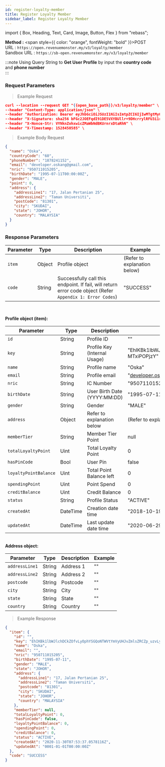 ```yaml
---
id: register-loyalty-member
title: Register Loyalty Member
sidebar_label: Register Loyalty Member
---
```


import { Box, Heading, Text, Card, Image, Button, Flex } from "rebass";

**Method :** <span style={{ color: "orange", fontWeight: "bold" }}>POST</span><br/>
URL : `https://open.revenuemonster.my/v3/loyalty/member`<br/>
Sandbox URL : `https://sb-open.revenuemonster.my/v3/loyalty/member`

:::note
Using Query String to **Get User Profile** by input the **country code** and **phone number**  
:::

### Request Parameters

> Example Request

```json
curl --location --request GET "{{open_base_path}}/v3/loyalty/member" \
--header "Content-Type: application/json" \
--header "Authorization: Bearer eyJhbGciOiJSUzI1NiIsImtpZCI6IjIwMTgtMy0xOCIsInR5cCI6IkpXVCJ9.eyJhdWQiOlsiYXBpX2NsaWVudEBFaGNLQzA5QmRYUm9RMnhwWlc1MEVQZUEyYXJ4dk1PSUZnIl0sImV4cCI6MTU5MzU4MDY0NSwiaWF0IjoxNTkwOTg4NjQ1LCJpc3MiOiJodHRwczovL29hdXRoLnJldmVudWVtb25zdGVyLm15IiwianRpIjoiRWh3S0VFOUJkWFJvUVdOalpYTnpWRzlyWlc0UXMtNnI5LVgzbElvVyIsIm5iZiI6MTU5MDk4ODY0NSwic3ViIjoiRWhRS0NFMWxjbU5vWVc1MEVMUF9wNlNKNnFQN0ZSSVFDZ1JWYzJWeUVPaXZfb1dKNnFQN0ZRIn0.RKtXykw3y0ov3mKKa_K2h5FZB2jXtqf3gNRwwnzzA4xTMdY09mEHlFupMeUmchFW2XHYK254LdMYbF4ZhjxK9K51UUdQBYH-zZpo0WWtPSZqrPGtT-c4z_sEO73EDVcek3rDwyWiXvjSKDpsZM7NOdKRm5tvT3qNK-7C7WMUjSXDcBzbTFhwfOAOO1n-wMR9H_w0DuIE-yMjEZkOdt7GUIBC8F5izATlZH0FRTx4VAwQWY4gjjQ9-3PbUbHx-NKiFXwCOAsxu-79PiF0HDEHb6ZOCGywNmKuanEXqLonli0caZiUZfrdT53y3Xnd3W2SEr6s7ZQxWnQO5PeOU7BQYA" \
--header "X-Signature: sha256 bFGc2JOEFqdI91DE5VXYBUllr+9DHcrrylRFU3i1r72aPmJreljn0dU+nwPSwTH/dTQUiZ9C2aQSF8AuT959EW4WEyEZ6VWgt9gCyZaU/bcOQ/ZIhKc06+uwzivVhAzpbUtG5tm5/sBp4ig6Sk7L6SE0Ecu6Tm0FhYl0qdgZvrTh4EEpLs3kHIuYL9QXKJILfKlu4gTX1Exrt7nNyEr8ndeUMaKYrj3FckMbRtmCwc829SsVp6FAgvoDPnguUJ+VjLF1e9NXhar2JwYjuqMkwsmUWRDbittqCgCCfaPF8anarlLsoXbdYEa7bp9BYp2U/Dw3Xd2MlamEZSR8H+Dosw==" \
--header "X-Nonce-Str: VYNknZohxwicZMaWbNdBKUrnrxDtaRhN" \
--header "X-Timestamp: 1528450585" \

```

> Example Body Request

```json
{
  "name": "Oska",
  "countryCode": "60",
  "phoneNumber": "1878241152",
  "email": "developer.oskang@gmail.com",
  "nric": "950711015205",
  "birthDate": "1995-07-11T00:00:00Z",
  "gender": "MALE",
  "point": 0,
  "address": {
    "addressLine1": "17, Jalan Pertanian 25",
    "addressLine2": "Taman Universiti",
    "postCode": "81301",
    "city": "SKUDAI",
    "state": "JOHOR",
    "country": "MALAYSIA"
  }
}
```

### Response Parameters

| Parameter | Type   | Description                                                                                               | Example                      |
| --------- | ------ | --------------------------------------------------------------------------------------------------------- | ---------------------------- |
| `item`    | Object | Profile object                                                                                            | (Refer to explanation below) |
| `code`    | String | Successfully call this endpoint. If fail, will return error code object (Refer `Appendix 1: Error Codes`) | "SUCCESS"                    |

<br />

<strong>Profile object (item):</strong>

| Parameter             | Type     | Description                  | Example                                                           |
| --------------------- | -------- | ---------------------------- | ----------------------------------------------------------------- |
| `id`                  | String   | Profile ID                   | ""                                                                |
| `key`                 | String   | Profile Key (Internal Usage) | "EhIKBk1lbWJlchDOuOKz24XWkg4SGQoNTWVtYmVyUHJvZmlsZRDl-MTxiPOPjzY" |
| `name`                | String   | Profile name                 | "Oska"                                                            |
| `email`               | String   | Profile email                | "developer.oskang@gmail.com"                                      |
| `nric`                | String   | IC Number                    | "950711015205"                                                    |
| `birthDate`           | String   | User Birth Date (YYYY:MM:DD) | "1995-07-11"                                                      |
| `gender`              | String   | Gender                       | "MALE"                                                            |
| `address`             | Object   | Refer to explanation below   | (Refer to explanation below)                                      |
| `memberTier`          | String   | Member Tier Point            | null                                                              |
| `totalLoyaltyPoint`   | Uint     | Total Loyalty Point          | 0                                                                 |
| `hasPinCode`          | Bool     | User Pin                     | false                                                             |
| `loyaltyPointBalance` | Uint     | Total Point Balance left     | 0                                                                 |
| `spendingPoint`       | Uint     | Point Spend                  | 0                                                                 |
| `creditBalance`       | Uint     | Credit Balance               | 0                                                                 |
| `status`              | String   | Profile Status               | "ACTIVE"                                                          |
| `createdAt`           | DateTime | Creation date time           | "2018-10-19T03:39:47Z"                                            |
| `updatedAt`           | DateTime | Last update date time        | "2020-06-29T10:14:33Z"                                            |

<br />
<strong>Address object:</strong>

| Parameter      | Type   | Description | Example |
| -------------- | ------ | ----------- | ------- |
| `addressLine1` | String | Address 1   | ""      |
| `addressLine2` | String | Address 2   | ""      |
| `postcode`     | String | Postcode    | ""      |
| `city`         | String | City        | ""      |
| `state`        | String | State       | ""      |
| `country`      | String | Country     | ""      |

> Example Response

```json
{
  "item": {
    "id": "",
    "key": "EhIKBk1lbWJlchDCkZOfvLyOphYSGQoNTWVtYmVyUHJvZmlsZRCZp_uzvLyOphY",
    "name": "Oska",
    "email": "",
    "nric": "950711015205",
    "birthDate": "1995-07-11",
    "gender": "MALE",
    "state": "JOHOR",
    "address": {
      "addressLine1": "17, Jalan Pertanian 25",
      "addressLine2": "Taman Universiti",
      "postcode": "81301",
      "city": "SKUDAI",
      "state": "JOHOR",
      "country": "MALAYSIA"
    },
    "memberTier": null,
    "totalLoyaltyPoint": 0,
    "hasPinCode": false,
    "loyaltyPointBalance": 0,
    "spendingPoint": 0,
    "creditBalance": 0,
    "status": "ACTIVE",
    "createdAt": "2020-11-30T07:53:37.0578116Z",
    "updatedAt": "0001-01-01T00:00:00Z"
  },
  "code": "SUCCESS"
}
```
